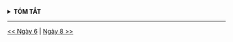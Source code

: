 <details>
<summary><strong>TÓM TẮT</strong></summary>

</details>

---
[<< Ngày 6](./Day06.md) | [Ngày 8 >>](./Day08.md)